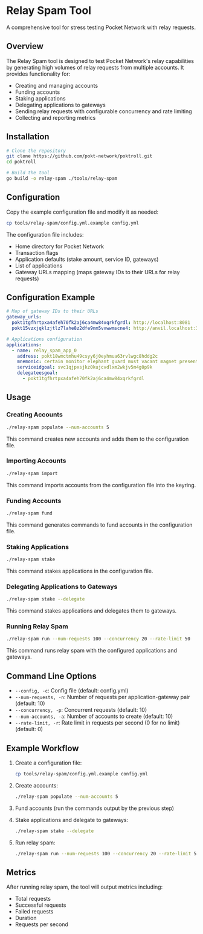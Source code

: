 # Relay Spam Tool

A comprehensive tool for stress testing Pocket Network with relay requests.

## Overview

The Relay Spam tool is designed to test Pocket Network's relay capabilities by generating high volumes of relay requests from multiple accounts. It provides functionality for:

- Creating and managing accounts
- Funding accounts
- Staking applications
- Delegating applications to gateways
- Sending relay requests with configurable concurrency and rate limiting
- Collecting and reporting metrics

## Installation

```bash
# Clone the repository
git clone https://github.com/pokt-network/poktroll.git
cd poktroll

# Build the tool
go build -o relay-spam ./tools/relay-spam
```

## Configuration

Copy the example configuration file and modify it as needed:

```bash
cp tools/relay-spam/config.yml.example config.yml
```

The configuration file includes:

- Home directory for Pocket Network
- Transaction flags
- Application defaults (stake amount, service ID, gateways)
- List of applications
- Gateway URLs mapping (maps gateway IDs to their URLs for relay requests)

## Configuration Example

```yaml
# Map of gateway IDs to their URLs
gateway_urls:
  pokt1tgfhrtpxa4afeh70fk2aj6ca4mw84xqrkfgrdl: http://localhost:8081
  pokt15vzxjqklzjtlz7lahe8z2dfe9nm5vxwwmscne4: http://anvil.localhost:3000/v1

# Applications configuration
applications:
  - name: relay_spam_app_0
    address: pokt18wmctmhu49csyy6j0eyhmua63rvlwgc8hddg2c
    mnemonic: certain monitor elephant guard must vacant magnet present bacon scare social cattle enact average stairs orient disorder whisper frame banner version open spray brother
    serviceidgoal: svc1qjpxsjkz0kujcvdlxm2wkjv5m4g0p9k
    delegateesgoal:
      - pokt1tgfhrtpxa4afeh70fk2aj6ca4mw84xqrkfgrdl
```

## Usage

### Creating Accounts

```bash
./relay-spam populate --num-accounts 5
```

This command creates new accounts and adds them to the configuration file.

### Importing Accounts

```bash
./relay-spam import
```

This command imports accounts from the configuration file into the keyring.

### Funding Accounts

```bash
./relay-spam fund
```

This command generates commands to fund accounts in the configuration file.

### Staking Applications

```bash
./relay-spam stake
```

This command stakes applications in the configuration file.

### Delegating Applications to Gateways

```bash
./relay-spam stake --delegate
```

This command stakes applications and delegates them to gateways.

### Running Relay Spam

```bash
./relay-spam run --num-requests 100 --concurrency 20 --rate-limit 50
```

This command runs relay spam with the configured applications and gateways.

## Command Line Options

- `--config, -c`: Config file (default: config.yml)
- `--num-requests, -n`: Number of requests per application-gateway pair (default: 10)
- `--concurrency, -p`: Concurrent requests (default: 10)
- `--num-accounts, -a`: Number of accounts to create (default: 10)
- `--rate-limit, -r`: Rate limit in requests per second (0 for no limit) (default: 0)

## Example Workflow

1. Create a configuration file:
   ```bash
   cp tools/relay-spam/config.yml.example config.yml
   ```

2. Create accounts:
   ```bash
   ./relay-spam populate --num-accounts 5
   ```

3. Fund accounts (run the commands output by the previous step)

4. Stake applications and delegate to gateways:
   ```bash
   ./relay-spam stake --delegate
   ```

5. Run relay spam:
   ```bash
   ./relay-spam run --num-requests 100 --concurrency 20 --rate-limit 50
   ```

## Metrics

After running relay spam, the tool will output metrics including:

- Total requests
- Successful requests
- Failed requests
- Duration
- Requests per second 